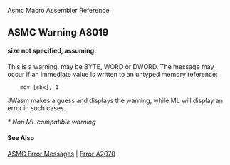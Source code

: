 Asmc Macro Assembler Reference

## ASMC Warning A8019

#### size not specified, assuming:

This is a warning. <type> may be BYTE, WORD or DWORD. The message may occur if an immediate value is written to an untyped memory reference:
```
    mov [ebx], 1
```

JWasm makes a guess and displays the warning, while ML will display an error in such cases.

_* Non ML compatible warning_

#### See Also

[ASMC Error Messages](readme.md) | [Error A2070](A2070.md)